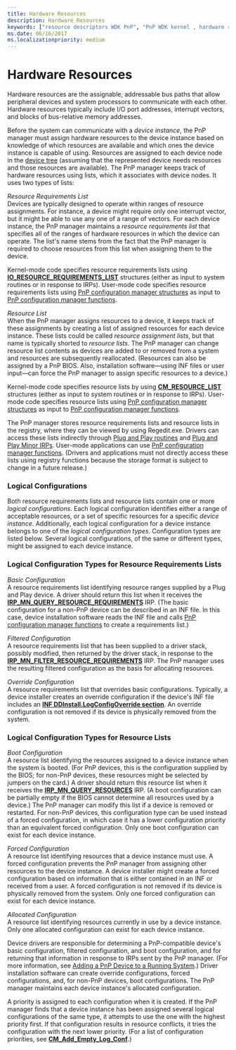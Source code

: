 ```yaml
---
title: Hardware Resources
description: Hardware Resources
keywords: ["resource descriptors WDK PnP", "PnP WDK kernel , hardware resources", "Plug and Play WDK kernel , hardware resources", "resource requirements lists WDK PnP", "resource lists WDK PnP", "assigned resources WDK PnP", "requirements lists WDK PnP", "registry WDK PnP", "logical configurations WDK PnP", "boot configurations WDK PnP", "forced configurations WDK PnP", "filtered configurations WDK PnP", "override configurations WDK PnP", "configuration types WDK PnP", "allocated configurations WDK PnP", "basic configurations WDK PnP", "Hardware Resources"]
ms.date: 06/16/2017
ms.localizationpriority: medium
---
```


# Hardware Resources





Hardware resources are the assignable, addressable bus paths that allow peripheral devices and system processors to communicate with each other. Hardware resources typically include I/O port addresses, interrupt vectors, and blocks of bus-relative memory addresses.

Before the system can communicate with a *device instance*, the PnP manager must assign hardware resources to the device instance based on knowledge of which resources are available and which ones the device instance is capable of using. Resources are assigned to each device node in the [device tree](device-tree.md) (assuming that the represented device needs resources and those resources are available). The PnP manager keeps track of hardware resources using lists, which it associates with device nodes. It uses two types of lists:

<a href="" id="resource-requirements-list"></a>*Resource Requirements List*  
Devices are typically designed to operate within ranges of resource assignments. For instance, a device might require only one interrupt vector, but it might be able to use any one of a range of vectors. For each device instance, the PnP manager maintains a *resource requirements list* that specifies all of the ranges of hardware resources in which the device can operate. The list's name stems from the fact that the PnP manager is required to choose resources from this list when assigning them to the device.

Kernel-mode code specifies resource requirements lists using [**IO\_RESOURCE\_REQUIREMENTS\_LIST**](/windows-hardware/drivers/ddi/wdm/ns-wdm-_io_resource_requirements_list) structures (either as input to system routines or in response to IRPs). User-mode code specifies resource requirements lists using [PnP configuration manager structures](/previous-versions/ff549718(v=vs.85)) as input to [PnP configuration manager functions](/previous-versions/ff549713(v=vs.85)).

<a href="" id="resource-list"></a>*Resource List*  
When the PnP manager assigns resources to a device, it keeps track of these assignments by creating a list of assigned resources for each device instance. These lists could be called *resource assignment lists*, but that name is typically shorted to *resource lists*. The PnP manager can change resource list contents as devices are added to or removed from a system and resources are subsequently reallocated. (Resources can also be assigned by a PnP BIOS. Also, installation software—using INF files or user input—can force the PnP manager to assign specific resources to a device.)

Kernel-mode code specifies resource lists by using [**CM\_RESOURCE\_LIST**](/windows-hardware/drivers/ddi/wdm/ns-wdm-_cm_resource_list) structures (either as input to system routines or in response to IRPs). User-mode code specifies resource lists using [PnP configuration manager structures](/previous-versions/ff549718(v=vs.85)) as input to [PnP configuration manager functions](/previous-versions/ff549713(v=vs.85)).

The PnP manager stores resource requirements lists and resource lists in the registry, where they can be viewed by using Regedit.exe. Drivers can access these lists indirectly through [Plug and Play routines](/windows-hardware/drivers/ddi/index) and [Plug and Play Minor IRPs](./plug-and-play-minor-irps.md). User-mode applications can use [PnP configuration manager functions](/previous-versions/ff549713(v=vs.85)). (Drivers and applications must not directly access these lists using registry functions because the storage format is subject to change in a future release.)

### <a href="" id="ddk-logical-configurations-kg"></a>Logical Configurations

Both resource requirements lists and resource lists contain one or more *logical configurations*. Each logical configuration identifies either a range of acceptable resources, or a set of specific resources for a specific *device instance*. Additionally, each logical configuration for a device instance belongs to one of the *logical configuration types*. Configuration types are listed below. Several logical configurations, of the same or different types, might be assigned to each device instance.

### Logical Configuration Types for Resource Requirements Lists

<a href="" id="basic-configuration"></a>*Basic Configuration*  
A resource requirements list identifying resource ranges supplied by a Plug and Play device. A driver should return this list when it receives the [**IRP\_MN\_QUERY\_RESOURCE\_REQUIREMENTS**](./irp-mn-query-resource-requirements.md) IRP. (The basic configuration for a non-PnP device can be described in an INF file. In this case, device installation software reads the INF file and calls [PnP configuration manager functions](/previous-versions/ff549713(v=vs.85)) to create a requirements list.)

<a href="" id="filtered-configuration"></a>*Filtered Configuration*  
A resource requirements list that has been supplied to a driver stack, possibly modified, then returned by the driver stack, in response to the [**IRP\_MN\_FILTER\_RESOURCE\_REQUIREMENTS**](./irp-mn-filter-resource-requirements.md) IRP. The PnP manager uses the resulting filtered configuration as the basis for allocating resources.

<a href="" id="override-configuration"></a>*Override Configuration*  
A resource requirements list that overrides basic configurations. Typically, a device installer creates an override configuration if the device's INF file includes an [**INF DDInstall.LogConfigOverride section**](../install/inf-ddinstall-logconfigoverride-section.md). An override configuration is not removed if its device is physically removed from the system.

### Logical Configuration Types for Resource Lists

<a href="" id="boot-configuration"></a>*Boot Configuration*  
A resource list identifying the resources assigned to a device instance when the system is booted. (For PnP devices, this is the configuration supplied by the BIOS; for non-PnP devices, these resources might be selected by jumpers on the card.) A driver should return this resource list when it receives the [**IRP\_MN\_QUERY\_RESOURCES**](./irp-mn-query-resources.md) IRP. (A boot configuration can be partially empty if the BIOS cannot determine all resources used by a device.) The PnP manager can modify this list if a device is removed or restarted. For non-PnP devices, this configuration type can be used instead of a forced configuration, in which case it has a lower configuration priority than an equivalent forced configuration. Only one boot configuration can exist for each device instance.

<a href="" id="forced-configuration"></a>*Forced Configuration*  
A resource list identifying resources that a device instance must use. A forced configuration prevents the PnP manager from assigning other resources to the device instance. A device installer might create a forced configuration based on information that is either contained in an INF or received from a user. A forced configuration is not removed if its device is physically removed from the system. Only one forced configuration can exist for each device instance.

<a href="" id="allocated-configuration"></a>*Allocated Configuration*  
A resource list identifying resources currently in use by a device instance. Only one allocated configuration can exist for each device instance.

Device drivers are responsible for determining a PnP-compatible device's basic configuration, filtered configuration, and boot configuration, and for returning that information in response to IRPs sent by the PnP manager. (For more information, see [Adding a PnP Device to a Running System](adding-a-pnp-device-to-a-running-system.md).) Driver installation software can create override configurations, forced configurations, and, for non-PnP devices, boot configurations. The PnP manager maintains each device instance's allocated configuration.

A priority is assigned to each configuration when it is created. If the PnP manager finds that a device instance has been assigned several logical configurations of the same type, it attempts to use the one with the highest priority first. If that configuration results in resource conflicts, it tries the configuration with the next lower priority. (For a list of configuration priorities, see [**CM\_Add\_Empty\_Log\_Conf**](/windows/win32/api/cfgmgr32/nf-cfgmgr32-cm_add_empty_log_conf).)

 

